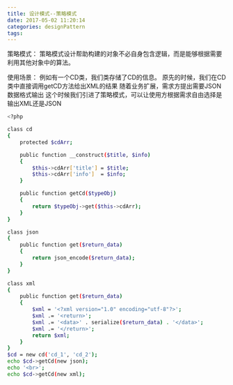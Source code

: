 ```yaml
---
title: 设计模式--策略模式
date: 2017-05-02 11:20:14
categories: designPattern
tags:
---
```

策略模式：
策略模式设计帮助构建的对象不必自身包含逻辑，而是能够根据需要利用其他对象中的算法。

使用场景：
例如有一个CD类，我们类存储了CD的信息。
原先的时候，我们在CD类中直接调用getCD方法给出XML的结果
随着业务扩展，需求方提出需要JSON数据格式输出
这个时候我们引进了策略模式，可以让使用方根据需求自由选择是输出XML还是JSON

```bash
<?php

class cd
{
    protected $cdArr;

    public function __construct($title, $info)
    {
        $this->cdArr['title'] = $title;
        $this->cdArr['info']  = $info;
    }

    public function getCd($typeObj)
    {
        return $typeObj->get($this->cdArr);
    }
}

class json
{
    public function get($return_data)
    {
        return json_encode($return_data);
    }
}

class xml
{
    public function get($return_data)
    {
        $xml = '<?xml version="1.0" encoding="utf-8"?>';
        $xml .= '<return>';
        $xml .= '<data>' . serialize($return_data) . '</data>';
        $xml .= '</return>';
        return $xml;
    }
}
$cd = new cd('cd_1', 'cd_2');
echo $cd->getCd(new json);
echo '<br>';
echo $cd->getCd(new xml);

```

